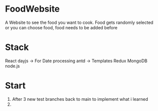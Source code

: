 # FoodWebsite
A Website to see the food you want to cook. Food gets randomly selected or you can choose food, food needs to be added before

# Stack
React
    dayjs -> For Date processing
    antd -> Templates
Redux
MongoDB
node.js

# Start
1. After 3 new test branches back to main to implement what i learned
2. 
